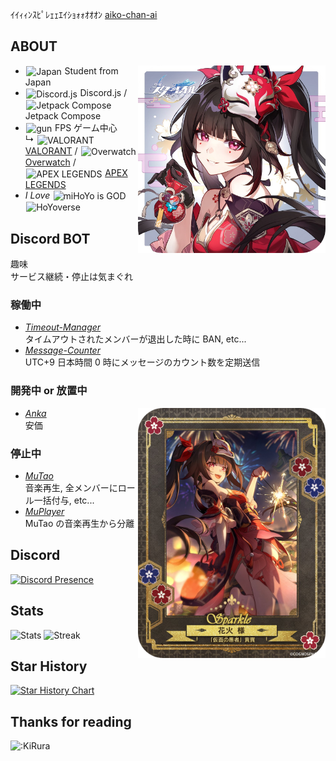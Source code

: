 ｲｲｨｨﾝｽﾋﾟﾚｪｪｴｲｼｮｫｫｵｵｵﾝ [aiko-chan-ai](https://github.com/aiko-chan-ai)

## ABOUT

<img src="./media/sparkle_chocolate.png" width="300" align="right" />

- <img src="https://upload.wikimedia.org/wikipedia/commons/9/9e/Flag_of_Japan.svg" alt="Japan" style="width:1em;margin:0 0.05em 0 0.1em;vertical-align:-0.1em;" /> Student from Japan
- <img src="https://avatars.githubusercontent.com/u/26492485" alt="Discord.js" style="width:1em;margin:0 0.05em 0 0.1em;vertical-align:-0.1em;" /> Discord.js / <img src="https://blogger.googleusercontent.com/img/b/R29vZ2xl/AVvXsEg50Y1hU63KBvz1NeFULfXwfhoMlJsMMJwO3JpKySANX2GPLpHHgaFc17foVSxKSwN7dhq_RugqkkrU73DQ0G4MEyepkE0fT86AwFEmiiaW39AMAfsMtsPbEPmedX4aqcIkAh-N6ivxuY4/s1600/jetpack+compose+icon_RGB.png" alt="Jetpack Compose" style="height:1em;margin:0 0.05em 0 0.1em;vertical-align:-0.1em;" /> Jetpack Compose
- <img src="https://cdn.jsdelivr.net/gh/jdecked/twemoji@latest/assets/svg/1f52b.svg" alt="gun" style="width:1em;margin:0 0.05em 0 0.1em;vertical-align:-0.1em;" /> FPS ゲーム中心  
  ↳ <img src="https://i.scdn.co/image/ab67616100005174f777c8d6f705fa1e32f75b86" alt="VALORANT" style="height:1em;margin:0 0.05em 0 0.1em;vertical-align:-0.1em;" /> [VALORANT](https://playvalorant.com/) / <img src="https://upload.wikimedia.org/wikipedia/commons/5/55/Overwatch_circle_logo.svg" alt="Overwatch" style="height:1em;margin:0 0.05em 0 0.1em;vertical-align:-0.1em;" /> [Overwatch](https://overwatch.blizzard.com/) / <img src="https://media.contentapi.ea.com/content/dam/apex-legends/common/logos/apex-white-icon.svg" alt="APEX LEGENDS" style="height:1em;margin:0 0.05em 0 0.1em;vertical-align:-0.1em;" /> [APEX LEGENDS](https://www.ea.com/games/apex-legends)
- _I Love_ <img src="http://corp.mihoyo.co.jp/images/logo.svg" alt="miHoYo is GOD" style="height:1em;margin:0 0.05em 0 0.1em;vertical-align:-0.1em;" /> <img src="https://www.hoyoverse.com/_nuxt/img/logo-light.3def3bc.png" alt="HoYoverse" style="height:1em;margin:0 0.05em 0 0.1em;vertical-align:-0.1em;" />

## Discord BOT

趣味  
サービス継続・停止は気まぐれ

### 稼働中

- _[Timeout-Manager](https://github.com/KiRura/Timeout-Manager)_  
  タイムアウトされたメンバーが退出した時に BAN, etc...
- _[Message-Counter](https://github.com/KiRura/Message-Counter)_  
  UTC+9 日本時間 0 時にメッセージのカウント数を定期送信

### 開発中 or 放置中

<img src="./media/sparkle_banner.png" width=300 align="right" />

- _[Anka](https://github.com/KiRura/Anka)_  
  安価

### 停止中

- _[MuTao](https://github.com/KiRura/MuTao)_  
  音楽再生, 全メンバーにロール一括付与, etc...
- _[MuPlayer](https://github.com/KiRura/MuPlayer)_  
  MuTao の音楽再生から分離

## Discord

<a href="https://discord.com/users/606093171151208448">
<picture>
  <source media="(prefers-color-scheme: dark)" srcset="https://lanyard.cnrad.dev/api/606093171151208448?bg=1c1d22&idleMessage=現実をプレイ中&showDisplayName=true&borderRadius=16px" />
   
  <source media="(prefers-color-scheme: light)" srcset="https://lanyard.cnrad.dev/api/606093171151208448?bg=1c1d22&idleMessage=現実をプレイ中&showDisplayName=true&borderRadius=16px" />
  <img alt="Discord Presence">
</picture>
</a>

## Stats

<picture>
   <source media="(prefers-color-scheme: dark)" srcset="https://github-readme-stats.vercel.app/api?username=kirura&bg_color=1c1d22&title_color=5865F2&text_color=F2F3F5&hide_border=true&locale=ja&custom_title=きるら's-Stats&number_format=long&border_radius=16&show_icons=true" />
   
   <source media="(prefers-color-scheme: light)" srcset="https://github-readme-stats.vercel.app/api?username=kirura&bg_color=F2F3F5&title_color=5865F2&text_color=060607&hide_border=true&locale=ja&custom_title=きるら's-Stats&number_format=long&border_radius=16&show_icons=true" />
   <img alt="Stats"/>
 </picture>
<picture>
  <source media="(prefers-color-scheme: dark)" srcset="https://github-readme-streak-stats.herokuapp.com?user=KiRura&theme=tokyonight&hide_border=true&border_radius=16&locale=ja"/>
  <source media="(prefers-color-scheme: light)" srcset="https://github-readme-streak-stats.herokuapp.com?user=KiRura&theme=tokyonight&hide_border=true&border_radius=16&locale=ja"/>
  <img alt="Streak"/>
</picture>

## Star History

<a href="https://star-history.com/#kirura/mutao&KiRura/Timeout-Manager&KiRura/Message-Counter&Date">
 <picture>
   <source media="(prefers-color-scheme: dark)" srcset="https://api.star-history.com/svg?repos=KiRura/MuTao,KiRura/Timeout-Manager,KiRura/Message-Counter&type=Date&theme=dark" />
   <source media="(prefers-color-scheme: light)" srcset="https://api.star-history.com/svg?repos=KiRura/MuTao,KiRura/Timeout-Manager,KiRura/Message-Counter&type=Date" />
   <img alt="Star History Chart" src="https://api.star-history.com/svg?repos=KiRura/MuTao,KiRura/Timeout-Manager,KiRura/Message-Counter&type=Date" />
 </picture>
</a>

## Thanks for reading

![:KiRura](https://count.getloli.com/get/@:KiRura)
